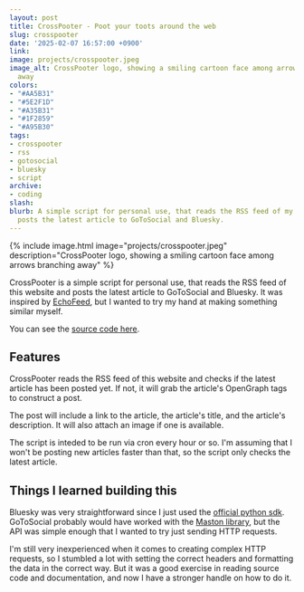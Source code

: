 ```yaml
---
layout: post
title: CrossPooter - Poot your toots around the web
slug: crosspooter
date: '2025-02-07 16:57:00 +0900'
link:
image: projects/crosspooter.jpeg
image_alt: CrossPooter logo, showing a smiling cartoon face among arrows branching
  away
colors:
- "#AA5B31"
- "#5E2F1D"
- "#A35B31"
- "#1F2859"
- "#A95B30"
tags:
- crosspooter
- rss
- gotosocial
- bluesky
- script
archive:
- coding
slash:
blurb: A simple script for personal use, that reads the RSS feed of my website and
  posts the latest article to GoToSocial and Bluesky.
---
```


{% include image.html image="projects/crosspooter.jpeg" description="CrossPooter logo, showing a smiling cartoon face among arrows branching away" %}

CrossPooter is a simple script for personal use, that reads the RSS feed of this website and posts the latest article to GoToSocial and Bluesky. It was inspired by [EchoFeed](https://echofeed.app), but I wanted to try my hand at making something similar myself.

You can see the [source code here](https://github.com/aonsager/crosspooter).

## Features

CrossPooter reads the RSS feed of this website and checks if the latest article has been posted yet. If not, it will grab the article's OpenGraph tags to construct a post.

The post will include a link to the article, the article's title, and the article's description. It will also attach an image if one is available.

The script is inteded to be run via cron every hour or so. I'm assuming that I won't be posting new articles faster than that, so the script only checks the latest article.

## Things I learned building this

Bluesky was very straightforward since I just used the [official python sdk](https://atproto.blue/en/latest/). GoToSocial probably would have worked with the [Maston library](https://mastodonpy.readthedocs.io/en/stable/), but the API was simple enough that I wanted to try just sending HTTP requests. 

I'm still very inexperienced when it comes to creating complex HTTP requests, so I stumbled a lot with setting the correct headers and formatting the data in the correct way. But it was a good exercise in reading source code and documentation, and now I have a stronger handle on how to do it.
